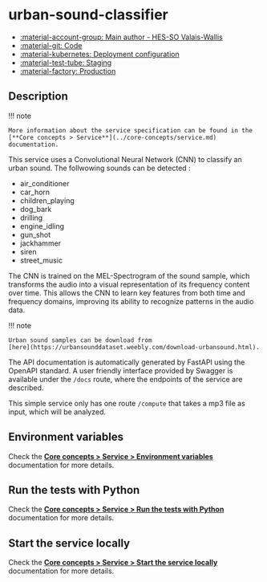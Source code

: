 # urban-sound-classifier

- [:material-account-group: Main author - HES-SO Valais-Wallis](https://www.hes-so.ch/swiss-ai-center/equipe)
- [:material-git: Code](https://github.com/swiss-ai-center/urban-sound-classifier-service)
- [:material-kubernetes: Deployment configuration](https://github.com/swiss-ai-center/urban-sound-classifier/tree/main/kubernetes)
- [:material-test-tube: Staging](https://urban-sound-classifier-swiss-ai-center.kube-ext.isc.heia-fr.ch)
- [:material-factory: Production](https://urban-sound-classifier-service.swiss-ai-center.ch)

## Description

!!! note

    More information about the service specification can be found in the
    [**Core concepts > Service**](../core-concepts/service.md) documentation.

This service uses a Convolutional Neural Network (CNN) to classify an urban
sound. The follwowing sounds can be detected :

- air_conditioner
- car_horn
- children_playing
- dog_bark
- drilling
- engine_idling
- gun_shot
- jackhammer
- siren
- street_music

The CNN is trained on the MEL-Spectrogram of the sound sample, which transforms
the audio into a visual representation of its frequency content over time. This
allows the CNN to learn key features from both time and frequency domains,
improving its ability to recognize patterns in the audio data.

!!! note

    Urban sound samples can be download from
    [here](https://urbansounddataset.weebly.com/download-urbansound.html).

The API documentation is automatically generated by FastAPI using the OpenAPI
standard. A user friendly interface provided by Swagger is available under the
`/docs` route, where the endpoints of the service are described.

This simple service only has one route `/compute` that takes a mp3 file as
input, which will be analyzed.

## Environment variables

Check the
[**Core concepts > Service > Environment variables**](../core-concepts/service.md#environment-variables)
documentation for more details.

## Run the tests with Python

Check the
[**Core concepts > Service > Run the tests with Python**](../core-concepts/service.md#run-the-tests-with-python)
documentation for more details.

## Start the service locally

Check the
[**Core concepts > Service > Start the service locally**](../core-concepts/service.md#start-the-service-locally)
documentation for more details.
